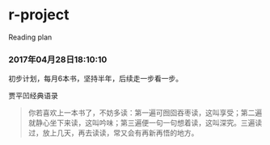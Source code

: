 # r-project
Reading plan

### 2017年04月28日18:10:10
初步计划，每月6本书，坚持半年，后续走一步看一步。

贾平凹经典语录
> 你若喜欢上一本书了，不妨多读：第一遍可囫囵吞枣读，这叫享受；第二遍就静心坐下来读，这叫吟味；第三遍便一句一句想着读，这叫深究。三遍读过，放上几天，再去读读，常又会有再新再悟的地方。
